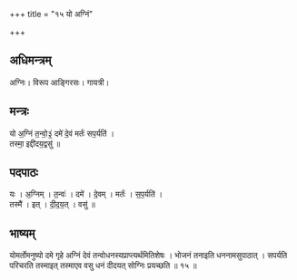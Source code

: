 +++
title = "१५ यो अग्निं"

+++
## अधिमन्त्रम्
अग्निः। विरूप आङ्गिरसः। गायत्री।

## मन्त्रः
यो अ॒ग्निं त॒न्वो॒३॒॑ दमे॑ दे॒वं मर्तः॑ सप॒र्यति॑ ।  
तस्मा॒ इद्दी॑दय॒द्वसु॑ ॥

## पदपाठः
यः । अ॒ग्निम् । त॒न्वः॑ । दमे॑ । दे॒वम् । मर्तः॑ । स॒प॒र्यति॑ ।  
तस्मै॑ । इत् । दी॒द॒य॒त् । वसु॑ ॥

## भाष्यम्
योमर्तोमनुष्यो दमे गृहे अग्निं देवं तन्वोधनस्यप्राप्त्यर्थमितिशेषः । भोजनं तनाइति धननामसुपाठात् । सपर्यति परिचरति तस्माइत् तस्माएव वसु धनं दीदयत् सोग्निः प्रयच्छति ॥ १५ ॥